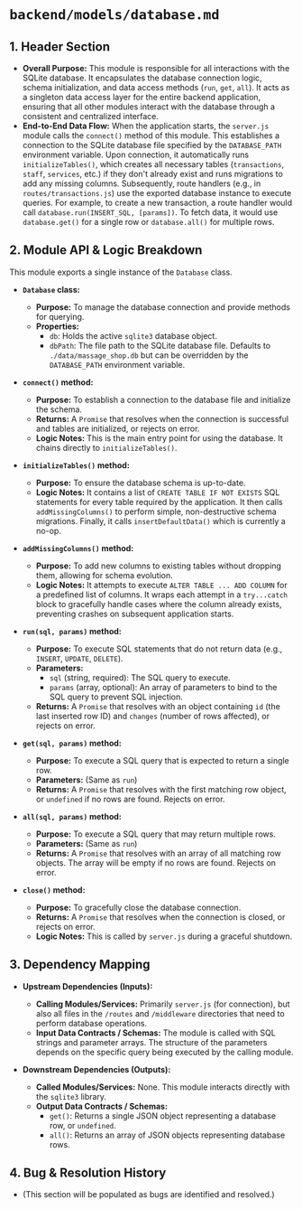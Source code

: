 # `backend/models/database.md`

## 1. Header Section

*   **Overall Purpose:** This module is responsible for all interactions with the SQLite database. It encapsulates the database connection logic, schema initialization, and data access methods (`run`, `get`, `all`). It acts as a singleton data access layer for the entire backend application, ensuring that all other modules interact with the database through a consistent and centralized interface.
*   **End-to-End Data Flow:** When the application starts, the `server.js` module calls the `connect()` method of this module. This establishes a connection to the SQLite database file specified by the `DATABASE_PATH` environment variable. Upon connection, it automatically runs `initializeTables()`, which creates all necessary tables (`transactions`, `staff`, `services`, etc.) if they don't already exist and runs migrations to add any missing columns. Subsequently, route handlers (e.g., in `routes/transactions.js`) use the exported database instance to execute queries. For example, to create a new transaction, a route handler would call `database.run(INSERT_SQL, [params])`. To fetch data, it would use `database.get()` for a single row or `database.all()` for multiple rows.

## 2. Module API & Logic Breakdown

This module exports a single instance of the `Database` class.

*   **`Database` class:**
    *   **Purpose:** To manage the database connection and provide methods for querying.
    *   **Properties:**
        *   `db`: Holds the active `sqlite3` database object.
        *   `dbPath`: The file path to the SQLite database file. Defaults to `./data/massage_shop.db` but can be overridden by the `DATABASE_PATH` environment variable.

*   **`connect()` method:**
    *   **Purpose:** To establish a connection to the database file and initialize the schema.
    *   **Returns:** A `Promise` that resolves when the connection is successful and tables are initialized, or rejects on error.
    *   **Logic Notes:** This is the main entry point for using the database. It chains directly to `initializeTables()`.

*   **`initializeTables()` method:**
    *   **Purpose:** To ensure the database schema is up-to-date.
    *   **Logic Notes:** It contains a list of `CREATE TABLE IF NOT EXISTS` SQL statements for every table required by the application. It then calls `addMissingColumns()` to perform simple, non-destructive schema migrations. Finally, it calls `insertDefaultData()` which is currently a no-op.

*   **`addMissingColumns()` method:**
    *   **Purpose:** To add new columns to existing tables without dropping them, allowing for schema evolution.
    *   **Logic Notes:** It attempts to execute `ALTER TABLE ... ADD COLUMN` for a predefined list of columns. It wraps each attempt in a `try...catch` block to gracefully handle cases where the column already exists, preventing crashes on subsequent application starts.

*   **`run(sql, params)` method:**
    *   **Purpose:** To execute SQL statements that do not return data (e.g., `INSERT`, `UPDATE`, `DELETE`).
    *   **Parameters:**
        *   `sql` (string, required): The SQL query to execute.
        *   `params` (array, optional): An array of parameters to bind to the SQL query to prevent SQL injection.
    *   **Returns:** A `Promise` that resolves with an object containing `id` (the last inserted row ID) and `changes` (number of rows affected), or rejects on error.

*   **`get(sql, params)` method:**
    *   **Purpose:** To execute a SQL query that is expected to return a single row.
    *   **Parameters:** (Same as `run`)
    *   **Returns:** A `Promise` that resolves with the first matching row object, or `undefined` if no rows are found. Rejects on error.

*   **`all(sql, params)` method:**
    *   **Purpose:** To execute a SQL query that may return multiple rows.
    *   **Parameters:** (Same as `run`)
    *   **Returns:** A `Promise` that resolves with an array of all matching row objects. The array will be empty if no rows are found. Rejects on error.

*   **`close()` method:**
    *   **Purpose:** To gracefully close the database connection.
    *   **Returns:** A `Promise` that resolves when the connection is closed, or rejects on error.
    *   **Logic Notes:** This is called by `server.js` during a graceful shutdown.

## 3. Dependency Mapping

*   **Upstream Dependencies (Inputs):**
    *   **Calling Modules/Services:** Primarily `server.js` (for connection), but also all files in the `/routes` and `/middleware` directories that need to perform database operations.
    *   **Input Data Contracts / Schemas:** The module is called with SQL strings and parameter arrays. The structure of the parameters depends on the specific query being executed by the calling module.

*   **Downstream Dependencies (Outputs):**
    *   **Called Modules/Services:** None. This module interacts directly with the `sqlite3` library.
    *   **Output Data Contracts / Schemas:**
        *   `get()`: Returns a single JSON object representing a database row, or `undefined`.
        *   `all()`: Returns an array of JSON objects representing database rows.

## 4. Bug & Resolution History
*   (This section will be populated as bugs are identified and resolved.)

